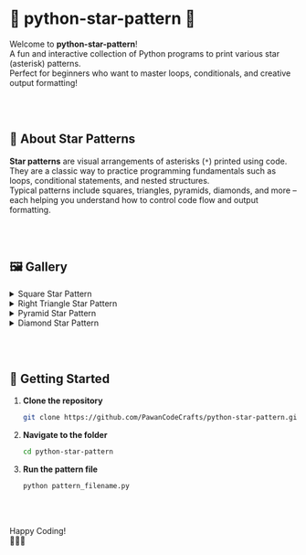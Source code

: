 # 🌟 python-star-pattern 🌟

Welcome to **python-star-pattern**!  
A fun and interactive collection of Python programs to print various star (asterisk) patterns.  
Perfect for beginners who want to master loops, conditionals, and creative output formatting!

<br> <br>

## 📝 About Star Patterns

**Star patterns** are visual arrangements of asterisks (`*`) printed using code.  
They are a classic way to practice programming fundamentals such as loops, conditional statements, and nested structures.  
Typical patterns include squares, triangles, pyramids, diamonds, and more – each helping you understand how to control code flow and output formatting.



<br> <br>

## 🖼️ Gallery

<details>
  <summary>Square Star Pattern</summary>
  <img src="screenshots/square_pattern.png" alt="Square Star Pattern" width="400"/>
</details>

<details>
  <summary>Right Triangle Star Pattern</summary>
  <img src="screenshots/right_triangle.png" alt="Right Triangle Pattern" width="400"/>
</details>

<details>
  <summary>Pyramid Star Pattern</summary>
  <img src="screenshots/pyramid.png" alt="Pyramid Pattern" width="400"/>
</details>

<details>
  <summary>Diamond Star Pattern</summary>
  <img src="screenshots/diamond.png" alt="Diamond Pattern" width="400"/>
</details>


<br> <br>



## 🚀 Getting Started

1. **Clone the repository**  
   ```bash
   git clone https://github.com/PawanCodeCrafts/python-star-pattern.git
   ```
2. **Navigate to the folder**
   ```bash
   cd python-star-pattern
   ```
3. **Run the pattern file**
   ```bash
   python pattern_filename.py
   ```

<br> <br>


Happy Coding!  
🌠✨🌟
